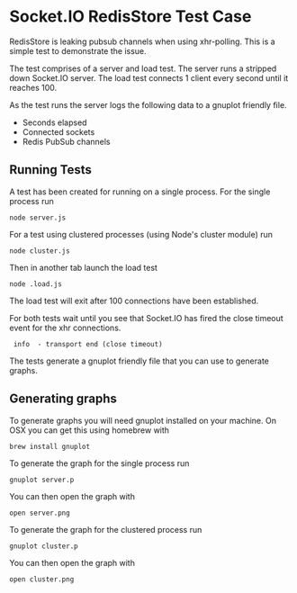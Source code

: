 # Socket.IO RedisStore Test Case

RedisStore is leaking pubsub channels when using xhr-polling. This is a simple test to demonstrate the issue.

The test comprises of a server and load test. The server runs a stripped down Socket.IO server. The load test connects 1 client every second until it reaches 100. 

As the test runs the server logs the following data to a gnuplot friendly file.

* Seconds elapsed
* Connected sockets 
* Redis PubSub channels

## Running Tests

A test has been created for running on a single process. For the single process run

    node server.js

For a test using clustered processes (using Node's cluster module) run

    node cluster.js

Then in another tab launch the load test

    node .load.js

The load test will exit after 100 connections have been established. 

For both tests wait until you see that Socket.IO has fired the close timeout event for the xhr connections. 

     info  - transport end (close timeout)

The tests generate a gnuplot friendly file that you can use to generate graphs.

## Generating graphs

To generate graphs you will need gnuplot installed on your machine. On OSX you can get this using homebrew with

    brew install gnuplot

To generate the graph for the single process run

    gnuplot server.p

You can then open the graph with

    open server.png

To generate the graph for the clustered process run 

    gnuplot cluster.p

You can then open the graph with

    open cluster.png

